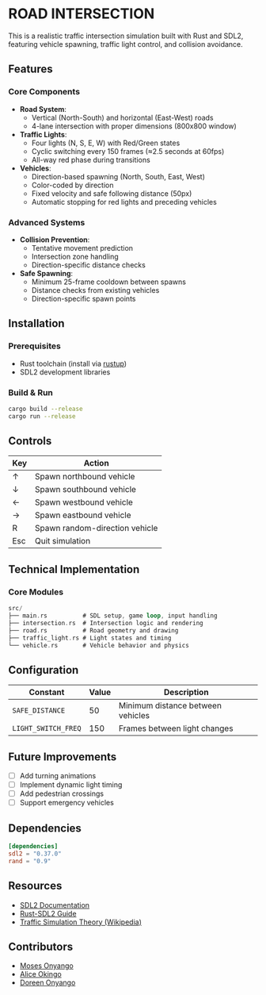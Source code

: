 # ROAD INTERSECTION

This is a realistic traffic intersection simulation built with Rust and SDL2, featuring vehicle spawning, traffic light control, and collision avoidance.

## Features

### Core Components
- **Road System**:
  - Vertical (North-South) and horizontal (East-West) roads
  - 4-lane intersection with proper dimensions (800x800 window)
- **Traffic Lights**:
  - Four lights (N, S, E, W) with Red/Green states
  - Cyclic switching every 150 frames (≈2.5 seconds at 60fps)
  - All-way red phase during transitions
- **Vehicles**:
  - Direction-based spawning (North, South, East, West)
  - Color-coded by direction
  - Fixed velocity and safe following distance (50px)
  - Automatic stopping for red lights and preceding vehicles

### Advanced Systems
- **Collision Prevention**:
  - Tentative movement prediction
  - Intersection zone handling
  - Direction-specific distance checks
- **Safe Spawning**:
  - Minimum 25-frame cooldown between spawns
  - Distance checks from existing vehicles
  - Direction-specific spawn points

## Installation

### Prerequisites
- Rust toolchain (install via [rustup](https://rustup.rs/))
- SDL2 development libraries

### Build & Run
```bash
cargo build --release
cargo run --release
```

## Controls

| Key       | Action                          |
|-----------|---------------------------------|
| ↑         | Spawn northbound vehicle        |
| ↓         | Spawn southbound vehicle        |
| ←         | Spawn westbound vehicle         |
| →         | Spawn eastbound vehicle         |
| R         | Spawn random-direction vehicle  |
| Esc       | Quit simulation                 |

## Technical Implementation

### Core Modules

```rust
src/
├── main.rs          # SDL setup, game loop, input handling
├── intersection.rs  # Intersection logic and rendering
├── road.rs          # Road geometry and drawing
├── traffic_light.rs # Light states and timing
└── vehicle.rs       # Vehicle behavior and physics
```

## Configuration

| Constant            | Value | Description                      |
|---------------------|-------|----------------------------------|
| `SAFE_DISTANCE`     | 50    | Minimum distance between vehicles |
| `LIGHT_SWITCH_FREQ` | 150   | Frames between light changes      |

## Future Improvements

- [ ] Add turning animations
- [ ] Implement dynamic light timing
- [ ] Add pedestrian crossings
- [ ] Support emergency vehicles

## Dependencies

```toml
[dependencies]
sdl2 = "0.37.0"
rand = "0.9"
```
## Resources

- [SDL2 Documentation](https://docs.rs/sdl2/latest/sdl2/)
- [Rust-SDL2 Guide](https://github.com/Rust-SDL2/rust-sdl2)
- [Traffic Simulation Theory (Wikipedia)](https://en.wikipedia.org/wiki/Traffic_simulation)

## Contributors

-  [Moses Onyango](https://github.com/moonyango)
- [Alice Okingo](https://github.com/aokingo)
- [Doreen Onyango](https://github.com/doonyango)
